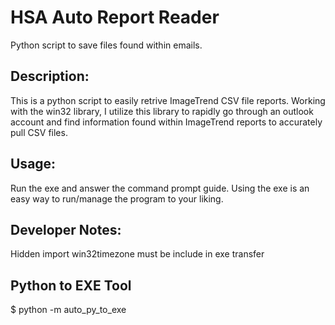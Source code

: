 # HSA Auto Report Reader

Python script to save files found within emails.

## Description:

This is a python script to easily retrive ImageTrend CSV file reports. Working 
with the win32 library, I utilize this library to rapidly go through an outlook
account and find information found within ImageTrend reports to accurately 
pull CSV files.

## Usage:
	
Run the exe and answer the command prompt guide. Using the exe is an easy way
to run/manage the program to your liking.

## Developer Notes:

Hidden import win32timezone must be include in exe transfer


## Python to EXE Tool	
$ python -m auto_py_to_exe